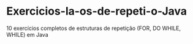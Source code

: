 # Exercicios-la-os-de-repeti-o-Java
10 exercícios completos de estruturas de repetição (FOR, DO WHILE, WHILE) em Java
